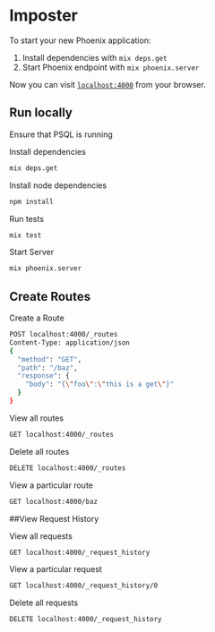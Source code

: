 # Imposter

To start your new Phoenix application:

1. Install dependencies with `mix deps.get`
2. Start Phoenix endpoint with `mix phoenix.server`

Now you can visit [`localhost:4000`](http://localhost:4000) from your browser.

## Run locally

Ensure that PSQL is running

Install dependencies

```sh
mix deps.get
```

Install node dependencies

```sh
npm install
```

Run tests
```sh
mix test
```

Start Server
```sh
mix phoenix.server
```

## Create Routes

Create a Route
```sh
POST localhost:4000/_routes
Content-Type: application/json
{
  "method": "GET",
  "path": "/baz",
  "response": {
    "body": "{\"foo\":\"this is a get\"}"
  }
}
```

View all routes
```sh
GET localhost:4000/_routes
```

Delete all routes
```sh
DELETE localhost:4000/_routes
```

View a particular route
```sh
GET localhost:4000/baz
```

##View Request History

View all requests
```sh
GET localhost:4000/_request_history
```

View a particular request
```sh
GET localhost:4000/_request_history/0
```

Delete all requests
```sh
DELETE localhost:4000/_request_history
```
